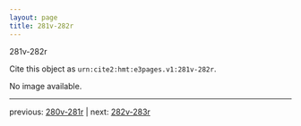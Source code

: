 ```yaml
---
layout: page
title: 281v-282r
---
```


281v-282r

Cite this object as `urn:cite2:hmt:e3pages.v1:281v-282r`.

No image available. 



---

previous: [280v-281r](../280v-281r/) | next: [282v-283r](../282v-283r/)